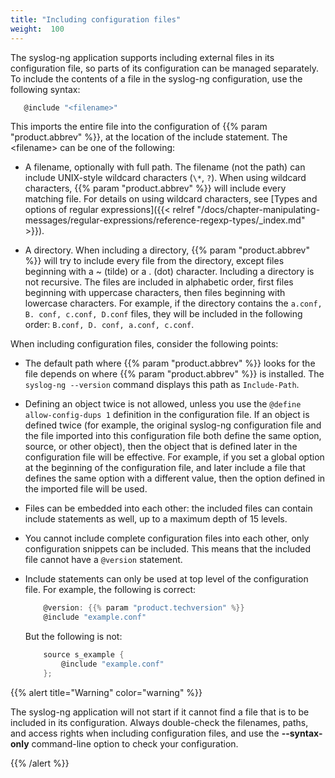 ```yaml
---
title: "Including configuration files"
weight:  100
---
```

<!-- DISCLAIMER: This file is based on the syslog-ng Open Source Edition documentation https://github.com/balabit/syslog-ng-ose-guides/commit/2f4a52ee61d1ea9ad27cb4f3168b95408fddfdf2 and is used under the terms of The syslog-ng Open Source Edition Documentation License. The file has been modified by Axoflow. -->

The syslog-ng application supports including external files in its configuration file, so parts of its configuration can be managed separately. To include the contents of a file in the syslog-ng configuration, use the following syntax:

```c
   @include "<filename>"

```

This imports the entire file into the configuration of {{% param "product.abbrev" %}}, at the location of the include statement. The \<filename\> can be one of the following:

  - A filename, optionally with full path. The filename (not the path) can include UNIX-style wildcard characters (`\*`, `?`). When using wildcard characters, {{% param "product.abbrev" %}} will include every matching file. For details on using wildcard characters, see [Types and options of regular expressions]({{< relref "/docs/chapter-manipulating-messages/regular-expressions/reference-regexp-types/_index.md" >}}).

  - A directory. When including a directory, {{% param "product.abbrev" %}} will try to include every file from the directory, except files beginning with a \~ (tilde) or a . (dot) character. Including a directory is not recursive. The files are included in alphabetic order, first files beginning with uppercase characters, then files beginning with lowercase characters. For example, if the directory contains the `a.conf, B. conf, c.conf, D.conf` files, they will be included in the following order: `B.conf, D. conf, a.conf, c.conf`.

When including configuration files, consider the following points:

  - The default path where {{% param "product.abbrev" %}} looks for the file depends on where {{% param "product.abbrev" %}} is installed. The `syslog-ng --version` command displays this path as `Include-Path`.

  - Defining an object twice is not allowed, unless you use the `@define allow-config-dups 1` definition in the configuration file. If an object is defined twice (for example, the original syslog-ng configuration file and the file imported into this configuration file both define the same option, source, or other object), then the object that is defined later in the configuration file will be effective. For example, if you set a global option at the beginning of the configuration file, and later include a file that defines the same option with a different value, then the option defined in the imported file will be used.

  - Files can be embedded into each other: the included files can contain include statements as well, up to a maximum depth of 15 levels.

  - You cannot include complete configuration files into each other, only configuration snippets can be included. This means that the included file cannot have a `@version` statement.

  - Include statements can only be used at top level of the configuration file. For example, the following is correct:
    
    ```c
        @version: {{% param "product.techversion" %}}
        @include "example.conf"
    
    ```
    
    But the following is not:
    
    ```c
        source s_example {
            @include "example.conf"
        };
    ```

{{% alert title="Warning" color="warning" %}}

The syslog-ng application will not start if it cannot find a file that is to be included in its configuration. Always double-check the filenames, paths, and access rights when including configuration files, and use the **--syntax-only** command-line option to check your configuration.

{{% /alert %}}
